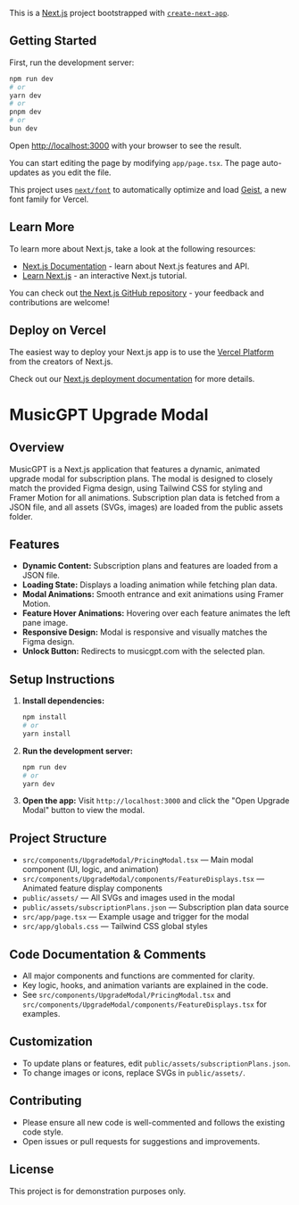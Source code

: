 This is a [Next.js](https://nextjs.org) project bootstrapped with [`create-next-app`](https://nextjs.org/docs/app/api-reference/cli/create-next-app).

## Getting Started

First, run the development server:

```bash
npm run dev
# or
yarn dev
# or
pnpm dev
# or
bun dev
```

Open [http://localhost:3000](http://localhost:3000) with your browser to see the result.

You can start editing the page by modifying `app/page.tsx`. The page auto-updates as you edit the file.

This project uses [`next/font`](https://nextjs.org/docs/app/building-your-application/optimizing/fonts) to automatically optimize and load [Geist](https://vercel.com/font), a new font family for Vercel.

## Learn More

To learn more about Next.js, take a look at the following resources:

- [Next.js Documentation](https://nextjs.org/docs) - learn about Next.js features and API.
- [Learn Next.js](https://nextjs.org/learn) - an interactive Next.js tutorial.

You can check out [the Next.js GitHub repository](https://github.com/vercel/next.js) - your feedback and contributions are welcome!

## Deploy on Vercel

The easiest way to deploy your Next.js app is to use the [Vercel Platform](https://vercel.com/new?utm_medium=default-template&filter=next.js&utm_source=create-next-app&utm_campaign=create-next-app-readme) from the creators of Next.js.

Check out our [Next.js deployment documentation](https://nextjs.org/docs/app/building-your-application/deploying) for more details.

# MusicGPT Upgrade Modal

## Overview

MusicGPT is a Next.js application that features a dynamic, animated upgrade modal for subscription plans. The modal is designed to closely match the provided Figma design, using Tailwind CSS for styling and Framer Motion for all animations. Subscription plan data is fetched from a JSON file, and all assets (SVGs, images) are loaded from the public assets folder.

## Features

- **Dynamic Content:** Subscription plans and features are loaded from a JSON file.
- **Loading State:** Displays a loading animation while fetching plan data.
- **Modal Animations:** Smooth entrance and exit animations using Framer Motion.
- **Feature Hover Animations:** Hovering over each feature animates the left pane image.
- **Responsive Design:** Modal is responsive and visually matches the Figma design.
- **Unlock Button:** Redirects to musicgpt.com with the selected plan.

## Setup Instructions

1. **Install dependencies:**
   ```bash
   npm install
   # or
   yarn install
   ```
2. **Run the development server:**
   ```bash
   npm run dev
   # or
   yarn dev
   ```
3. **Open the app:**
   Visit `http://localhost:3000` and click the "Open Upgrade Modal" button to view the modal.

## Project Structure

- `src/components/UpgradeModal/PricingModal.tsx` — Main modal component (UI, logic, and animation)
- `src/components/UpgradeModal/components/FeatureDisplays.tsx` — Animated feature display components
- `public/assets/` — All SVGs and images used in the modal
- `public/assets/subscriptionPlans.json` — Subscription plan data source
- `src/app/page.tsx` — Example usage and trigger for the modal
- `src/app/globals.css` — Tailwind CSS global styles

## Code Documentation & Comments

- All major components and functions are commented for clarity.
- Key logic, hooks, and animation variants are explained in the code.
- See `src/components/UpgradeModal/PricingModal.tsx` and `src/components/UpgradeModal/components/FeatureDisplays.tsx` for examples.

## Customization

- To update plans or features, edit `public/assets/subscriptionPlans.json`.
- To change images or icons, replace SVGs in `public/assets/`.

## Contributing

- Please ensure all new code is well-commented and follows the existing code style.
- Open issues or pull requests for suggestions and improvements.

## License

This project is for demonstration purposes only.
